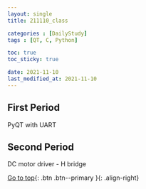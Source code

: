 ```yaml
---
layout: single
title: 211110_class

categories : [DailyStudy]
tags : [QT, C, Python]

toc: true
toc_sticky: true

date: 2021-11-10
last_modified_at: 2021-11-10
---
```


## First Period
PyQT with UART



## Second Period
DC motor driver - H bridge




[Go to top](#){: .btn .btn--primary }{: .align-right}